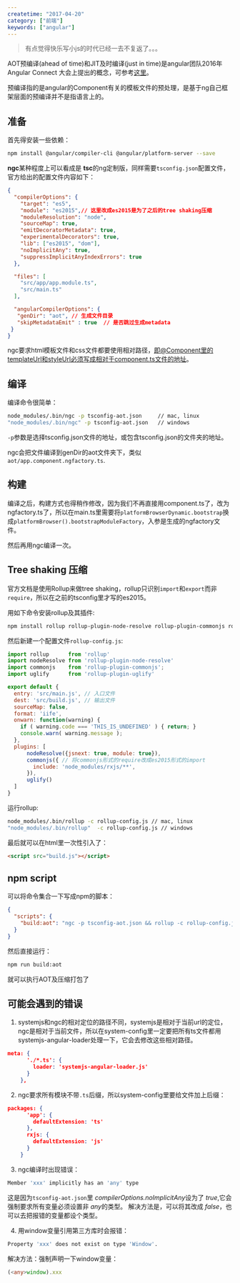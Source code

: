 ```yaml
---
createtime: "2017-04-20"
category: ["前端"]
keywords: ["angular"]
---
```


> 有点觉得快乐写小js的时代已经一去不复返了。。。

AOT预编译(ahead of time)和JIT及时编译(just in time)是angular团队2016年 Angular Connect 大会上提出的概念，可参考[这里](https://www.youtube.com/watch?v=kW9cJsvcsGo)。

预编译指的是angular的Component有关的模板文件的预处理，是基于ng自己框架层面的预编译并不是指语言上的。

<!-- more -->

## 准备
首先得安装一些依赖：
```bash
npm install @angular/compiler-cli @angular/platform-server --save
```

**ngc**某种程度上可以看成是 **tsc**的ng定制版，同样需要`tsconfig.json`配置文件，官方给出的配置文件内容如下：

```json
{
  "compilerOptions": {
    "target": "es5",
    "module": "es2015",// 这里改成es2015是为了之后的tree shaking压缩
    "moduleResolution": "node",
    "sourceMap": true,
    "emitDecoratorMetadata": true,
    "experimentalDecorators": true,
    "lib": ["es2015", "dom"],
    "noImplicitAny": true,
    "suppressImplicitAnyIndexErrors": true
  },

  "files": [
    "src/app/app.module.ts",
    "src/main.ts"
  ],

  "angularCompilerOptions": {
   "genDir": "aot", // 生成文件目录
   "skipMetadataEmit" : true  // 是否跳过生成metadata
 }
}
```

ngc要求html模板文件和css文件都要使用相对路径，即@Component里的templateUrl和styleUrl必须写成相对于component.ts文件的地址。

## 编译
编译命令很简单：
```bash
node_modules/.bin/ngc -p tsconfig-aot.json     // mac, linux
"node_modules/.bin/ngc" -p tsconfig-aot.json   // windows
```

`-p`参数是选择tsconfig.json文件的地址，或包含tsconfig.json的文件夹的地址。

ngc会把文件编译到genDir的aot文件夹下，类似`aot/app.component.ngfactory.ts`.

## 构建
编译之后，构建方式也得稍作修改，因为我们不再直接用component.ts了，改为ngfactory.ts了，所以在main.ts里需要将`platformBrowserDynamic.bootstrap`换成`platformBrowser().bootstrapModuleFactory`，入参是生成的ngfactory文件。

然后再用ngc编译一次。

## Tree shaking 压缩
官方文档是使用Rollup来做tree shaking，rollup只识别`import`和`export`而非`require`，所以在之前的tsconfig里才写的es2015。

用如下命令安装rollup及其插件:
```bash
npm install rollup rollup-plugin-node-resolve rollup-plugin-commonjs rollup-plugin-uglify --save-dev
```

然后新建一个配置文件`rollup-config.js`:
```js
import rollup      from 'rollup'
import nodeResolve from 'rollup-plugin-node-resolve'
import commonjs    from 'rollup-plugin-commonjs';
import uglify      from 'rollup-plugin-uglify'

export default {
  entry: 'src/main.js', // 入口文件
  dest: 'src/build.js', // 输出文件
  sourceMap: false,
  format: 'iife',
  onwarn: function(warning) {
    if ( warning.code === 'THIS_IS_UNDEFINED' ) { return; }
    console.warn( warning.message );
  },
  plugins: [
      nodeResolve({jsnext: true, module: true}),
      commonjs({ // 将commonjs形式的require改成es2015形式的import
        include: 'node_modules/rxjs/**',
      }),
      uglify()
  ]
}
```

运行rollup:
```bash
node_modules/.bin/rollup -c rollup-config.js // mac, linux
"node_modules/.bin/rollup"  -c rollup-config.js // windows
```

最后就可以在html里一次性引入了：
```html
<script src="build.js"></script>
```

## npm script
可以将命令集合一下写成npm的脚本：
```json
{
  "scripts": {
    "build:aot": "ngc -p tsconfig-aot.json && rollup -c rollup-config.js"
  }
}
```
然后直接运行：
```bash
npm run build:aot
```
就可以执行AOT及压缩打包了

## 可能会遇到的错误
1. systemjs和ngc的相对定位的路径不同，systemjs是相对于当前url的定位，ngc是相对于当前文件，所以在system-config里一定要把所有ts文件都用systemjs-angular-loader处理一下，它会去修改这些相对路径。
```json
meta: {
      './*.ts': {
        loader: 'systemjs-angular-loader.js'
      }
    },
```

2. ngc要求所有模块不带`.ts`后缀，所以system-config里要给文件加上后缀：
```json
packages: {
      'app': {
        defaultExtension: 'ts'
      },
      rxjs: {
        defaultExtension: 'js'
      }
    }
```

3. ngc编译时出现错误：
```bash
Member 'xxx' implicitly has an 'any' type
```
这是因为`tsconfig-aot.json`里 *compilerOptions.noImplicitAny*设为了 *true*,它会强制要求所有变量必须设置非 *any*的类型。
解决方法是，可以将其改成 *false*，也可以去把报错的变量都设个类型。

4. 用window变量引用第三方库时会报错：
```bash
Property 'xxx' does not exist on type 'Window'.
```
解决方法：强制声明一下window变量：
```ts
(<any>window).xxx
```